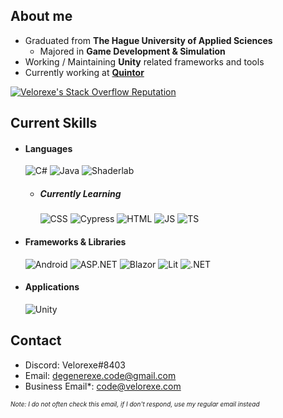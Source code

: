 <div>

<h2>About me</h2>
    
- Graduated from **The Hague University of Applied Sciences**
    * Majored in **Game Development & Simulation**
- Working / Maintaining **Unity** related frameworks and tools
- Currently working at [**Quintor**](https://quintor.nl/)

[![Velorexe's Stack Overflow Reputation](https://img.shields.io/stackexchange/stackoverflow/r/8670722?color=orange&label=Velorexe%20(8670722)&logo=stackoverflow&style=for-the-badge)](https://stackoverflow.com/users/8670722 "Velorexe's Stack Overflow Reputation")
  
<h2>Current Skills</h2>
  
- <h4> Languages </h4>
    <img src = "https://img.shields.io/badge/c%23-%23239120.svg?style=for-the-badge&logo=c-sharp&logoColor=white" alt = "C#" />
    <img src = "https://img.shields.io/badge/java-%23ED8B00.svg?style=for-the-badge&logo=java&logoColor=white" alt = "Java" />
    <img src = "https://img.shields.io/badge/Shaderlab-%2320232a.svg?style=for-the-badge&logoColor=white" alt = "Shaderlab" />
  
    - <h5> Currently Learning </h5>
        <img src = "https://img.shields.io/badge/CSS3-1572B6?style=for-the-badge&logo=css3&logoColor=white" alt = "CSS" />
        <img src = "https://img.shields.io/badge/-cypress-%23E5E5E5?style=for-the-badge&logo=cypress&logoColor=058a5e" alt = "Cypress" />
        <img src = "https://img.shields.io/badge/HTML5-E34F26?style=for-the-badge&logo=html5&logoColor=white" alt = "HTML" />
        <img src = "https://img.shields.io/badge/JavaScript-323330?style=for-the-badge&logo=javascript&logoColor=F7DF1E" alt = "JS" />
        <img src = "https://img.shields.io/badge/TypeScript-007ACC?style=for-the-badge&logo=typescript&logoColor=white" alt = "TS" />
  
- <h4> Frameworks & Libraries </h4>
    <img src = "https://img.shields.io/badge/Android-3DDC84?style=for-the-badge&logo=android&logoColor=white" alt = "Android" />
    <img src = "https://img.shields.io/badge/asp.net-%2320232a.svg?style=for-the-badge&logo=.net&logoColor=white" alt = "ASP.NET" />
    <img src = "https://img.shields.io/badge/blazor-%235C2D91.svg?style=for-the-badge&logo=blazor&logoColor=white" alt = "Blazor" />
    <img src = "https://img.shields.io/badge/lit-/v1?style=for-the-badge&message=Lit&color=324FFF&logo=Lit&logoColor=white" alt = "Lit" />
    <img src = "https://img.shields.io/badge/.NET-5C2D91?style=for-the-badge&logo=.net&logoColor=white" alt = ".NET" />
- <h4> Applications </h4>
    <img src = "https://img.shields.io/badge/unity-%23000000.svg?style=for-the-badge&logo=unity&logoColor=white" alt = "Unity" />

<h2> Contact </h2>

- Discord: Velorexe#8403
- Email: degenerexe.code@gmail.com
- Business Email\*: code@velorexe.com

<p style="font-size: 10px"><i>Note: I do not often check this email, if I don't respond, use my regular email instead</i></p>

</div>
